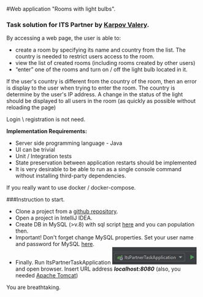 #Web application "Rooms with light bulbs".

### Task solution for ITS Partner by [Karpov Valery][1].

By accessing a web page, the user is able to:
- create a room by specifying its name and country from the list. 
The country is needed to restrict users access to the room.
- view the list of created rooms (including rooms created 
by other users)
- “enter” one of the rooms and turn on / off 
the light bulb located in it.

If the user's country is different from the country of the room, 
then an error is display to the user when trying to enter the room.
The country is determine by the user's IP address.
A change in the status of the light should be displayed to 
all users in the room (as quickly as possible without 
reloading the page)

Login \ registration is not need.

**Implementation Requirements:**
- Server side programming language - Java
- UI can be trivial
- Unit / Integration tests
- State preservation between application restarts should be implemented
- It is very desirable to be able to run as a 
single console command without installing third-party dependencies.

If you really want to use docker / docker-compose.

###Instruction to start.

- Clone a project from a 
[github repository][2].
- Open a project in IntelliJ IDEA.
- Create DB in MySQL (>v.8) with sql script [here](./sql)
and you can population then.
- Important! Don't forget change MySQL properties.
Set your user name and password for MySQL [here][3].
- Finally. Run ItsPartnerTaskApplication ![image][] and open browser.
Insert URL address ***localhost:8080*** (also, you needed [Apache Tomcat][])

You are breathtaking.

[1]: https://www.linkedin.com/in/valery-karpov/ "My LinkedIn page"
[2]: https://github.com/Karpov86/its-partner-task.git "Repo with solution"
[3]: ./src/main/resources/application.properties
[image]: ./src/main/resources/Screenshot_4.png
[Apache Tomcat]: https://tomcat.apache.org/download-80.cgi
